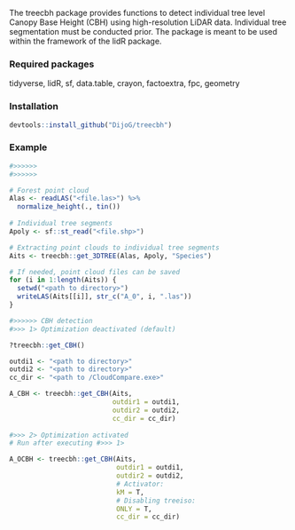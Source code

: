
The treecbh package provides functions to detect individual tree level Canopy Base Height (CBH) using high-resolution LiDAR data. Individual tree segmentation must be conducted prior. The package is meant to be used within the framework of the lidR package. 

### Required packages

tidyverse, lidR, sf, data.table, crayon, factoextra, fpc, geometry

### Installation

```r
devtools::install_github("DijoG/treecbh")
```
### Example

```r
#>>>>>>
#>>>>>>

# Forest point cloud
Alas <- readLAS("<file.las>") %>%
  normalize_height(., tin())
  
# Individual tree segments
Apoly <- sf::st_read("<file.shp>") 

# Extracting point clouds to individual tree segments
Aits <- treecbh::get_3DTREE(Alas, Apoly, "Species")

# If needed, point cloud files can be saved
for (i in 1:length(Aits)) {
  setwd("<path to directory>")
  writeLAS(Aits[[i]], str_c("A_0", i, ".las"))
}

#>>>>>> CBH detection
#>>> 1> Optimization deactivated (default)

?treecbh::get_CBH()

outdi1 <- "<path to directory>"
outdi2 <- "<path to directory>"
cc_dir <- "<path to /CloudCompare.exe>"

A_CBH <- treecbh::get_CBH(Aits,
                          outdir1 = outdi1,
                          outdir2 = outdi2,
                          cc_dir = cc_dir)
                 
#>>> 2> Optimization activated
# Run after executing #>>> 1>

A_OCBH <- treecbh::get_CBH(Aits,
                           outdir1 = outdi1,
                           outdir2 = outdi2,
                           # Activator:
                           kM = T,  
                           # Disabling treeiso:
                           ONLY = T,
                           cc_dir = cc_dir)
```


